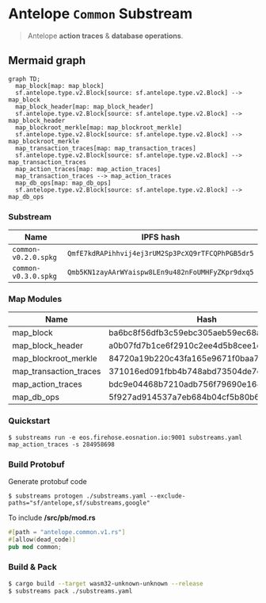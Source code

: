# Antelope `Common` Substream

> Antelope **action traces** & **database operations**.

## Mermaid graph

```mermaid
graph TD;
  map_block[map: map_block]
  sf.antelope.type.v2.Block[source: sf.antelope.type.v2.Block] --> map_block
  map_block_header[map: map_block_header]
  sf.antelope.type.v2.Block[source: sf.antelope.type.v2.Block] --> map_block_header
  map_blockroot_merkle[map: map_blockroot_merkle]
  sf.antelope.type.v2.Block[source: sf.antelope.type.v2.Block] --> map_blockroot_merkle
  map_transaction_traces[map: map_transaction_traces]
  sf.antelope.type.v2.Block[source: sf.antelope.type.v2.Block] --> map_transaction_traces
  map_action_traces[map: map_action_traces]
  map_transaction_traces --> map_action_traces
  map_db_ops[map: map_db_ops]
  sf.antelope.type.v2.Block[source: sf.antelope.type.v2.Block] --> map_db_ops
```

### Substream

| Name                 | IPFS hash |
|----------------------|-----------|
| `common-v0.2.0.spkg` | `QmfE7kdRAPihhvij4ej3rUM2Sp3PcXQ9rTFCQPhPGB5dr5`
| `common-v0.3.0.spkg` | `Qmb5KN1zayAArWYaispw8LEn9u482nFoUMHFyZKpr9dxq5`

### Map Modules

| Name                    | Hash
|-------------------------|--------------|
| map_block               | ba6bc8f56dfb3c59ebc305aeb59ec68a805c517f
| map_block_header        | a0b07fd7b1ce6f2910c2ee4d5b8cee1d0531a39f
| map_blockroot_merkle    | 84720a19b220c43fa165e9671f0baa71cb2d2069
| map_transaction_traces  | 371016ed091fbb4b748abd73504de7c48df0751d
| map_action_traces       | bdc9e04468b7210adb756f79690e16460ebc413f
| map_db_ops              | 5f927ad914537a7eb684b04cf5b80b6b23aa3d18

### Quickstart

```
$ substreams run -e eos.firehose.eosnation.io:9001 substreams.yaml map_action_traces -s 284958698
```

### Build Protobuf

Generate protobuf code

```
$ substreams protogen ./substreams.yaml --exclude-paths="sf/antelope,sf/substreams,google"
```

To include **/src/pb/mod.rs**

```rs
#[path = "antelope.common.v1.rs"]
#[allow(dead_code)]
pub mod common;
```

### Build & Pack

```bash
$ cargo build --target wasm32-unknown-unknown --release
$ substreams pack ./substreams.yaml
```
